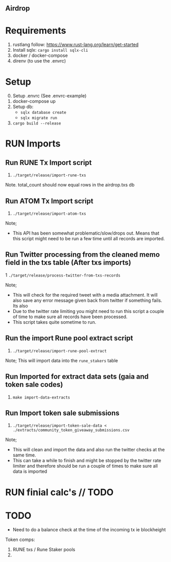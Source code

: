 ## Airdrop


# Requirements

1. rustlang follow: https://www.rust-lang.org/learn/get-started
2. Install sqlx: `cargo install sqlx-cli`    
3. docker / docker-compose
4. direnv (to use the .envrc) 

# Setup

0. Setup .envrc (See .envrc-example)
1. docker-compose up
2. Setup db: 
    * `sqlx database create`
    * `sqlx migrate run`
3. `cargo build --release`

# RUN Imports

## Run RUNE Tx Import script

1. `./target/release/import-rune-txs`

Note. total_count should now equal rows in the airdrop.txs db 

## Run ATOM Tx Import script

1. `./target/release/import-atom-txs`

Note; 
   * This API has been somewhat problematic/slow/drops out. Means that this script might need to be run a few time until all records are imported.


##  Run Twitter processing from the cleaned memo field in the txs table (After txs imports) 

1 `./target/release/process-twitter-from-txs-records`

Note; 
   * This will check for the required tweet with a media attachment. It will also save any error message given back from twitter if something fails. 
Its also
   * Due to the twitter rate limiting you might need to run this script a couple of time to make sure all records have been processed.
   * This script takes quite sometime to run. 

## Run the import Rune pool extract script 

1. `./target/release/import-rune-pool-extract`

Note; This will import data into the `rune_stakers` table

## Run Imported for extract data sets (gaia and token sale codes) 

1. `make import-data-extracts`

## Run Import token sale submissions

1. `./target/release/import-token-sale-data < ./extracts/community_token_giveaway_submissions.csv`

Note; 
   * This will clean and import the data and also run the twitter checks at the same time. 
   * This can take a while to finish and might be stopped by the twitter rate limiter and therefore should be run a couple of times to make sure all data is imported

# RUN finial calc's // TODO


# TODO 

* Need to do a balance check at the time of the incoming tx ie blockheight  


Token comps:

1. RUNE txs / Rune Staker pools 
2. 
